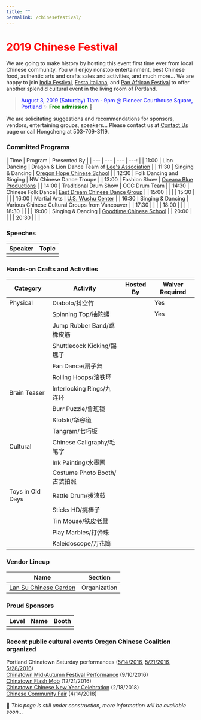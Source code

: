 ```yaml
---
title: ""
permalink: /chinesefestival/
---
```


# <span style="color:red">**2019 Chinese Festival**</span>

We are going to make history by hosting this event first time ever from local Chinese community. You will enjoy nonstop entertainment, best Chinese food, authentic arts and crafts sales and activities, and much more... We are happy to join [India Festival](http://www.icaportland.org/), [Festa Italiana](https://www.festa-italiana.org/), and [Pan African Festival](http://www.panafricanfestivalor.org/) to offer another splendid cultural event in the living room of Portland.

> <span style="color:blue">August 3, 2019 (Saturday) 11am - 9pm @ Pioneer Courthouse Square, Portland</span>   :sparkles: <span style="color:green"> **Free admission**</span> :tada:

We are solicitating suggestions and recommendations for sponsors, vendors, entertaining groups, speakers... Please contact us at [Contact Us](http://pdxchinese.org/contact/) page or call Hongcheng at 503-709-3119.

### Committed Programs

| Time | Program | Presented By |
| --- | --- | --- | ---: |
| 11:00 | Lion Dancing | Dragon & Lion Dance Team of [Lee's Association](http://www.leeondong.org/) |
| 11:30 | Singing & Dancing | [Oregon Hope Chinese School](http://www.oregon-hope.org) |
| 12:30 | Folk Dancing and Singing | NW Chinese Dance Troupe |
| 13:00 | Fashion Show | [Oceana Blue Productions](http://oceanablueusa.com/) |
| 14:00 | Traditional Drum Show | OCC Drum Team |
| 14:30 | Chinese Folk Dance| [East Dream Chinese Dance Group](http://www.eastdreamdance.org/index.html) |
| 15:00 | | |
| 15:30 | | |
| 16:00 | Martial Arts | [U.S. Wushu Center](https://uswushu.com/) |
| 16:30 | Singing & Dancing | Various Chinese Cultural Groups from Vancouver |
| 17:30 | | |
| 18:00 | | |
| 18:30 | | |
| 19:00 | Singing & Dancing | [Goodtime Chinese School](http://www.goodtimechineseschool.org/) |
| 20:00 | | |
| 20:30 | | |

### Speeches

| Speaker | Topic |
| --- | --- |
| | |

### Hands-on Crafts and Activities

| Category | Activity | Hosted By | Waiver Required |
| --- | --- | --- | --- |
| Physical | Diabolo/抖空竹 | | Yes |
| | Spinning Top/抽陀螺 | | Yes |
| | Jump Rubber Band/跳橡皮筋 | | |
| | Shuttlecock Kicking/踢毽子 | | |
| | Fan Dance/扇子舞 | | |
| | Rolling Hoops/滚铁环 | | |
| Brain Teaser | Interlocking Rings/九连环 | | |
| | Burr Puzzle/鲁班锁 | | |
| | Klotski/华容道 | | |
| | Tangram/七巧板 | | |
| Cultural | Chinese Caligraphy/毛笔字 | | |
| | Ink Painting/水墨画 | | |
| | Costume Photo Booth/古装拍照 | | |
| Toys in Old Days | Rattle Drum/拨浪鼓  | | |
| | Sticks HD/挑棒子  | | |
| | Tin Mouse/铁皮老鼠  | | |
| | Play Marbles/打弹珠  | | |
| | Kaleidoscope/万花筒  | | |

### Vendor Lineup

| Name | Section |
| --- | --- |
| [Lan Su Chinese Garden](https://lansugarden.org/) | Organization |

### Proud Sponsors

| Level | Name | Booth |
| --- | --- | --- |
| | | |

### Recent public cultural events Oregon Chinese Coalition organized

Portland Chinatown Saturday performances ([5/14/2016](http://pdxchinese.org/chinatown/2016-05-14-saturday-performance/), [5/21/2016](http://pdxchinese.org/chinatown/2016-05-21-saturday-performance/), [5/28/2016](http://pdxchinese.org/chinatown/2016-05-28-saturday-performance/))  
[Chinatown Mid-Autumn Festival Performance](http://pdxchinese.org/chinatown/2016-09-10-saturday-performance/) (9/10/2016)  
[Chinatown Flash Mob](http://pdxchinese.org/chinatown/2016-12-21-flash-mob/) (12/21/2016)  
[Chinatown Chinese New Year Celebration](http://pdxchinese.org/new-year-summary-2018/) (2/18/2018)  
[Chinese Community Fair](http://pdxchinese.org/2018-community-fair-summary/) (4/14/2018)  

:hammer: *This page is still under construction, more information will be available soon...*
